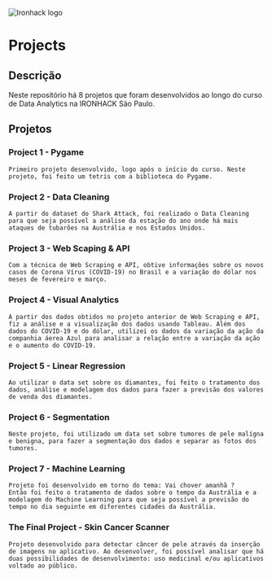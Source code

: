 ![Ironhack logo](https://i.imgur.com/1QgrNNw.png)

# Projects

## Descrição
Neste repositório há 8 projetos que foram desenvolvidos ao longo do curso de Data Analytics na IRONHACK São Paulo.

## Projetos 
### Project 1 - Pygame
    Primeiro projeto desenvolvido, logo após o início do curso. Neste projeto, foi feito um tetris com a biblioteca do Pygame. 
### Project 2 - Data Cleaning
    A partir do dataset do Shark Attack, foi realizado o Data Cleaning para que seja possível a análise da estação do ano onde há mais ataques de tubarões na Austrália e nos Estados Unidos.
### Project 3 - Web Scaping & API
    Com a técnica de Web Scraping e API, obtive informações sobre os novos casos de Corona Vírus (COVID-19) no Brasil e a variação do dólar nos meses de fevereiro e março.
### Project 4 - Visual Analytics
    A partir dos dados obtidos no projeto anterior de Web Scraping e API, fiz a análise e a visualização dos dados usando Tableau. Além dos dados do COVID-19 e do dólar, utilizei os dados da variação da ação da companhia áerea Azul para analisar a relação entre a variação da ação e o aumento do COVID-19.
### Project 5 - Linear Regression
    Ao utilizar o data set sobre os diamantes, foi feito o tratamento dos dados, análise e modelagem dos dados para fazer a previsão dos valores de venda dos diamantes.
### Project 6 - Segmentation
    Neste projeto, foi utilizado um data set sobre tumores de pele malígna e benigna, para fazer a segmentação dos dados e separar as fotos dos tumores. 
### Project 7 - Machine Learning
    Projeto foi desenvolvido em torno do tema: Vai chover amanhã ?
    Então foi feito o tratamento de dados sobre o tempo da Austrália e a modelagem do Machine Learning para que seja possível a previsão do tempo no dia seguinte em diferentes cidades da Austrália.        
### The Final Project - Skin Cancer Scanner
    Projeto desenvolvido para detectar câncer de pele através da inserção de imagens no aplicativo. Ao desenvolver, foi possível analisar que há duas possibilidades de desenvolvimento: uso medicinal e/ou aplicativos voltado ao público.